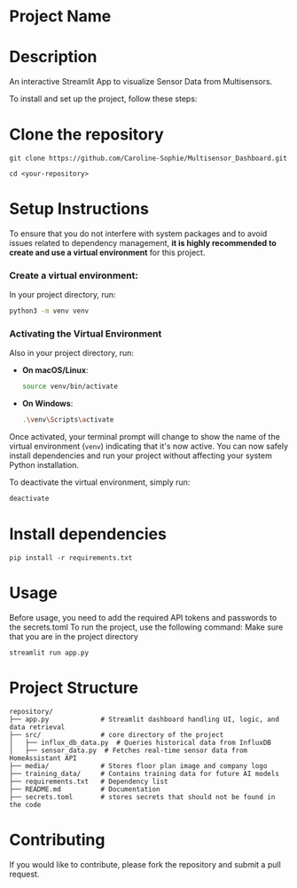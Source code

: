 # Project Name

# Description
An interactive Streamlit App to visualize Sensor Data from Multisensors.

To install and set up the project, follow these steps:

# Clone the repository
`git clone https://github.com/Caroline-Sophie/Multisensor_Dashboard.git`

`cd <your-repository>`

# Setup Instructions

To ensure that you do not interfere with system packages and to avoid issues related to dependency management, **it is highly recommended to create and use a virtual environment** for this project.

### Create a virtual environment:

   In your project directory, run:

   ```bash
   python3 -m venv venv
  ```

### Activating the Virtual Environment

Also in your project directory, run:
- **On macOS/Linux**:
     ```bash
     source venv/bin/activate
     ```

- **On Windows**:
     ```bash
     .\venv\Scripts\activate
     ```

Once activated, your terminal prompt will change to show the name of the virtual environment (`venv`) indicating that it's now active. You can now safely install dependencies and run your project without affecting your system Python installation.

To deactivate the virtual environment, simply run:
   ```bash
  deactivate
  ```

# Install dependencies
`pip install -r requirements.txt`

# Usage
Before usage, you need to add the required API tokens and passwords to the secrets.toml
To run the project, use the following command:
Make sure that you are in the project directory 

`streamlit run app.py`


# Project Structure
```
repository/
├── app.py             # Streamlit dashboard handling UI, logic, and data retrieval
├── src/               # core directory of the project
│   ├── influx_db_data.py  # Queries historical data from InfluxDB
│   ├── sensor_data.py  # Fetches real-time sensor data from HomeAssistant API
├── media/             # Stores floor plan image and company logo
├── training_data/     # Contains training data for future AI models
├── requirements.txt   # Dependency list
├── README.md          # Documentation
├── secrets.toml       # stores secrets that should not be found in the code
```

# Contributing

If you would like to contribute, please fork the repository and submit a pull request.

